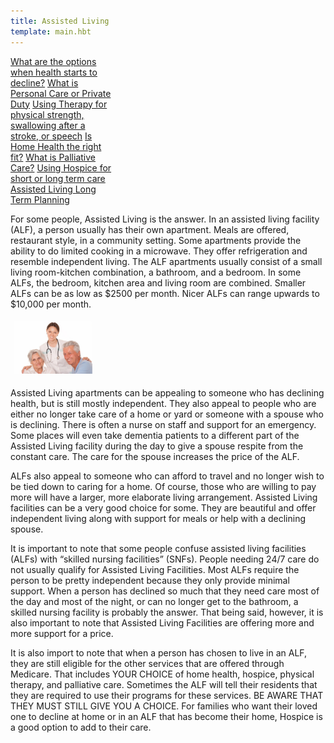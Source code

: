 ```yaml
---
title: Assisted Living
template: main.hbt
---
```

<div class="btn-group-vertical float-right" style="width:33%;">
<a class="btn btn-primary" href="/options/index.html" role="button">What are the options when health starts to decline?</a>
    <a class="btn btn-secondary" href="/personal_care/index.html" role="button">What is Personal Care  or Private Duty</a>
    <a class="btn btn-primary" href="/therapy/index.html" role="button">Using Therapy for physical strength, swallowing after a stroke,  or speech</a>
    <a class="btn btn-success" href="/home_health/index.html" role="button">Is Home Health the right fit?</a>
    <a class="btn btn-danger" href="/palliative/index.html" role="button">What is Palliative Care?</a>
    <a class="btn btn-warning" href="/hospice/index.html" role="button">Using Hospice for short or long term care </a>
    <a class="btn btn-info" href="/assisted/index.html" role="button">Assisted Living </a>
    <a class="btn btn-dark" href="/long_term/index.html" role="button">Long Term Planning</a>
</div>
<div class="text-paragraph contentDiv">

<p>For some people, Assisted Living is the answer.  In an assisted living facility (ALF), a person usually has their own apartment.  Meals are offered, restaurant style, in a community setting.  Some apartments provide the ability to do limited cooking in a microwave. They offer refrigeration and resemble independent living.  The ALF apartments usually consist of a small living room-kitchen combination, a bathroom, and a bedroom.  In some ALFs, the bedroom, kitchen area and living room are combined.  Smaller ALFs can be as low as $2500 per month.  Nicer ALFs can range upwards to $10,000 per month. </p>
<img class="float-left" src="images/assisted.jpg" alt="Assisted Living Options" style="width: 25%; margin:5px;">
          <p>Assisted Living apartments can be appealing to someone who has declining health, but is still mostly independent.  They also appeal to people who are either no longer take care of a home or yard or someone with a spouse who is declining. There is often a nurse on staff and support for an emergency.  Some places will even take dementia patients to a different part of the Assisted Living facility during the day to give a spouse respite from the constant care. The care for the spouse increases the price of the ALF.</p>
          <p> ALFs also appeal to someone who can afford to travel and no longer wish to be tied down to caring for a home.  Of course, those who are willing to pay more will have a larger, more elaborate living arrangement.  Assisted Living facilities can be a very good choice for some. They are beautiful and offer independent living along with support for meals or help with a declining spouse.</p>
          <p>It is important to note that some people confuse assisted living facilities (ALFs) with “skilled nursing facilities” (SNFs).  People needing 24/7 care do not usually qualify for Assisted Living Facilities. Most ALFs require the person to be pretty independent because they only provide minimal support. When a person has declined so much that they need care most of the day and most of the night, or can no longer get to the bathroom, a skilled nursing facility is probably the answer.  That being said, however, it is also important to note that Assisted Living Facilities are offering more and more support for a price.</p>
          <p>It is also import to note that when a person has chosen to live in an ALF, they are still eligible for the other services that are offered through Medicare.  That includes YOUR CHOICE of home health, hospice, physical therapy, and palliative care.  Sometimes the ALF will tell their residents that they are required to use their programs for these services.  BE AWARE THAT THEY MUST STILL GIVE YOU A CHOICE.  For families who want their loved one to decline at home or in an ALF that has become their home, Hospice is a good option to add to their care.</p>

</div>


